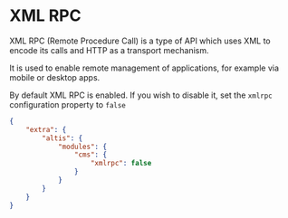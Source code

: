 # XML RPC

XML RPC (Remote Procedure Call) is a type of API which uses XML to encode its calls and HTTP as a transport mechanism.

It is used to enable remote management of applications, for example via mobile or desktop apps.

By default XML RPC is enabled. If you wish to disable it, set the `xmlrpc` configuration property to `false`

```json
{
	"extra": {
		"altis": {
			"modules": {
				"cms": {
					"xmlrpc": false
				}
			}
		}
	}
}
```
